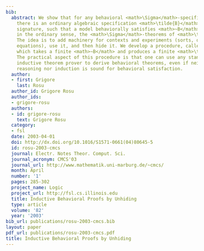 ```yaml
---
bib:
  abstract: We show that for any behavioral <math>\Sigma</math>-specification <math>~B</math>
    there is an ordinary algebraic specification <math>\tilde{B}</math> over a larger
    signature, such that a model behaviorally satisfies <math>~B</math> iff it satisfies,
    in the ordinary sense, the <math>\Sigma</math>-theorems of <math>\tilde{B}</math>.
    The idea is to add machinery for contexts and experiments (sorts, operations and
    equations), use it, and then hide it. We develop a procedure, called ''unhiding'',
    which takes a finite <math>~B</math> and produces a finite <math>\tilde{B}</math>.
    The practical aspect of this procedure is that one can use any standard equational
    inductive theorem prover to derive behavioral theorems, even if neither equational
    reasoning nor induction is sound for behavioral satisfaction.
  author:
  - first: Grigore
    last: Rosu
  author_id: Grigore Rosu
  author_ids:
  - grigore-rosu
  authors:
  - id: grigore-rosu
    text: Grigore Rosu
  category:
  - fsl
  date: 2003-04-01
  doi: http://dx.doi.org/10.1016/S1571-0661(04)80645-5
  id: rosu-2003-cmcs
  journal: Electr. Notes Theor. Comput. Sci.
  journal_acronym: CMCS'03
  journal_url: http://www.mathematik.uni-marburg.de/~cmcs/
  month: April
  number: '1'
  pages: 285-302
  project_name: Logic
  project_url: http://fsl.cs.illinois.edu
  title: Inductive Behavioral Proofs by Unhiding
  type: article
  volume: '82'
  year: '2003'
bib_url: publications/rosu-2003-cmcs.bib
layout: paper
pdf_url: publications/rosu-2003-cmcs.pdf
title: Inductive Behavioral Proofs by Unhiding
---
```

